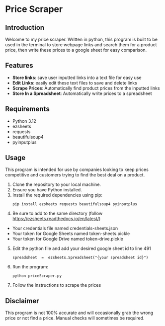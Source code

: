 # Price Scraper
## Introduction
Welcome to my price scraper. Written in python, this program is built to be used in the terminal to store webpage links and search them for a product price, then write these prices to a google sheet for easy comparison.

## Features
- **Store links**: save user inputted links into a text file for easy use
- **Edit Links**: easily edit these text files to save and delete links
- **Scrape Prices**: Automatically find product prices from the inputted links
- **Store In a Spreadsheet**: Automatically write prices to a spreadsheet

## Requirements
- Python 3.12
- ezsheets
- requests
- beautifulsoup4
- pyinputplus

## Usage
This program is intended for use by companies looking to keep prices competitive and customers trying to find the best deal on a product.

1. Clone the repository to your local machine.
2. Ensure you have Python installed.
3. Install the required dependencies using pip:
	```
    pip install ezsheets requests beautifulsoup4 pyinputplus
    ```
4. Be sure to add to the same directory (follow https://ezsheets.readthedocs.io/en/latest/)
-  Your credentials file named credentials-sheets.json
-  Your token for Google Sheets named token-sheets.pickle
-  Your token for Google Drive named token-drive.pickle
5. Edit the python file and add your desired google sheet id to line 491
	```
    spreadsheet  =  ezsheets.Spreadsheet("{your spreadsheet id}")
    ```
6. Run the program:
    ```
    python priceScraper.py
    ```
7. Follow the instructions to scrape the prices

## Disclaimer
This program is not 100% accurate and will occasionally grab the wrong price or not find a price. Manual checks will sometimes be required.
